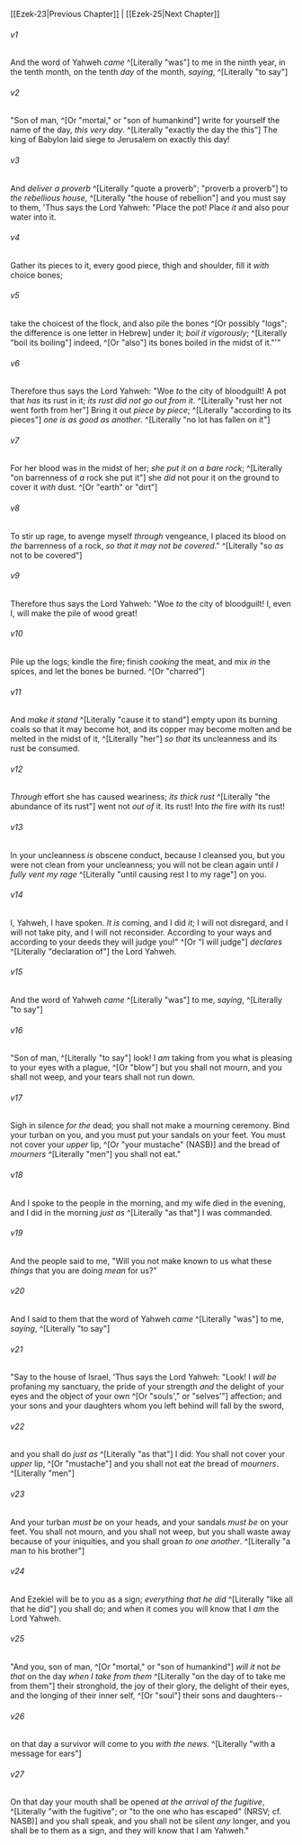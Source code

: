 ﻿---
aliases:
  - Ezekiel 24
---

[[Ezek-23|Previous Chapter]] | [[Ezek-25|Next Chapter]]

###### v1
And the word of Yahweh _came_ ^[Literally "was"] to me in the ninth year, in the tenth month, on the tenth _day_ of the month, _saying_, ^[Literally "to say"]

###### v2
"Son of man, ^[Or "mortal," or "son of humankind"] write for yourself the name of the day, _this very day_. ^[Literally "exactly the day the this"] The king of Babylon laid siege to Jerusalem on exactly this day!

###### v3
And _deliver a proverb_ ^[Literally "quote a proverb"; "proverb a proverb"] to _the rebellious house_, ^[Literally "the house of rebellion"] and you must say to them, 'Thus says the Lord Yahweh: "Place the pot! Place _it_ and also pour water into it.

###### v4
Gather its pieces to it, every good piece, thigh and shoulder, fill it _with_ choice bones;

###### v5
take the choicest of the flock, and also pile the bones ^[Or possibly "logs"; the difference is one letter in Hebrew] under it; _boil it vigorously_; ^[Literally "boil its boiling"] indeed, ^[Or "also"] its bones boiled in the midst of it."'"

###### v6
Therefore thus says the Lord Yahweh: "Woe _to_ the city of bloodguilt! A pot that _has_ its rust in it; _its rust did not go out from it_. ^[Literally "rust her not went forth from her"] Bring it out _piece by piece_; ^[Literally "according to its pieces"] _one is as good as another_. ^[Literally "no lot has fallen on it"]

###### v7
For her blood was in the midst of her; _she put it on a bare rock_; ^[Literally "on barrenness of _a_ rock she put it"] she _did_ not pour it on the ground to cover it _with_ dust. ^[Or "earth" or "dirt"]

###### v8
To stir up rage, to avenge myself _through_ vengeance, I placed its blood on _the_ barrenness of a rock, _so that it may not be covered_." ^[Literally "so _as_ not to be covered"]

###### v9
Therefore thus says the Lord Yahweh: "Woe _to_ the city of bloodguilt! I, even I, will make the pile of wood great!

###### v10
Pile up the logs; kindle the fire; finish _cooking_ the meat, and mix _in_ the spices, and let the bones be burned. ^[Or "charred"]

###### v11
And _make it stand_ ^[Literally "cause it to stand"] empty upon its burning coals so that it may become hot, and its copper may become molten and be melted in the midst of it, ^[Literally "her"] _so that_ its uncleanness and its rust be consumed.

###### v12
_Through_ effort she has caused weariness; _its thick rust_ ^[Literally "the abundance of its rust"] went not _out of_ it. Its rust! Into _the_ fire _with_ its rust!

###### v13
In your uncleanness _is_ obscene conduct, because I cleansed you, but you were not clean from your uncleanness; you will not be clean again until _I fully vent my rage_ ^[Literally "until causing rest I to my rage"] on you.

###### v14
I, Yahweh, I have spoken. _It is_ coming, and I did _it_; I will not disregard, and I will not take pity, and I will not reconsider. According to your ways and according to your deeds they will judge you!" ^[Or "I will judge"] _declares_ ^[Literally "declaration of"] the Lord Yahweh.

###### v15
And the word of Yahweh _came_ ^[Literally "was"] to me, _saying_, ^[Literally "to say"]

###### v16
"Son of man, ^[Literally "to say"] look! I _am_ taking from you what is pleasing to your eyes with a plague, ^[Or "blow"] but you shall not mourn, and you shall not weep, and your tears shall not run down.

###### v17
Sigh in silence _for the_ dead; you shall not make a mourning ceremony. Bind your turban on you, and you must put your sandals on your feet. You must not cover your _upper_ lip, ^[Or "your mustache" (NASB)] and the bread of _mourners_ ^[Literally "men"] you shall not eat."

###### v18
And I spoke to the people in the morning, and my wife died in the evening, and I did in the morning _just as_ ^[Literally "as that"] I was commanded.

###### v19
And the people said to me, "Will you not make known to us what these _things_ that you are doing _mean_ for us?"

###### v20
And I said to them that the word of Yahweh _came_ ^[Literally "was"] to me, _saying_, ^[Literally "to say"]

###### v21
"Say to the house of Israel, 'Thus says the Lord Yahweh: "Look! I _will be_ profaning my sanctuary, the pride of your strength _and_ the delight of your eyes and the object of your own ^[Or "souls'," or "selves'"] affection; and your sons and your daughters whom you left behind will fall by the sword,

###### v22
and you shall do _just as_ ^[Literally "as that"] I did: You shall not cover your _upper_ lip, ^[Or "mustache"] and you shall not eat _the_ bread of _mourners_. ^[Literally "men"]

###### v23
And your turban _must be_ on your heads, and your sandals _must be_ on your feet. You shall not mourn, and you shall not weep, but you shall waste away because of your iniquities, and you shall groan _to one another_. ^[Literally "a man to his brother"]

###### v24
And Ezekiel will be to you as a sign; _everything that he did_ ^[Literally "like all that he did"] you shall do; and when it comes you will know that I _am_ the Lord Yahweh.

###### v25
"And you, son of man, ^[Or "mortal," or "son of humankind"] _will it_ not _be that_ on the day _when I take from them_ ^[Literally "on the day of to take me from them"] their stronghold, the joy of their glory, the delight of their eyes, and the longing of their inner self, ^[Or "soul"] their sons and daughters--

###### v26
on that day a survivor will come to you _with the news_. ^[Literally "with a message for ears"]

###### v27
On that day your mouth shall be opened _at the arrival of the fugitive_, ^[Literally "with the fugitive"; or "to the one who has escaped" (NRSV; cf. NASB)] and you shall speak, and you shall not be silent _any_ longer, and you shall be to them as a sign, and they will know that I am Yahweh."